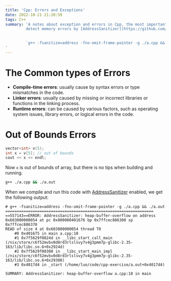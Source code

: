 ```yaml
---
title: 'Cpp: Errors and Exceptions'
date: 2022-10-21 21:20:59
tags: C++
summary: 'A notes about exception and errors in Cpp, the most important thing is we can
         detect memory errors by [AddressSanitizer](https://github.com/google/sanitizers/wiki/AddressSanitizer), likes this:

         
         `g++ -fsanitize=address -fno-omit-frame-pointer -g ./a.cpp && ./a.out`
'
---
```


# The Common types of Errors

* **Compile-time errors**: usually cause by syntax errors or type mismatches in the code.
* **Linker errors**: usually caused by missing or incorrect libraries or functions in the linking process.
* **Runtime errors**: can be caused by various factors, such as operating system issues, library errors, or logical errors in the code.

# Out of Bounds Errors

```c++
vector<int> v(5);
int x = v[5]; // out of bounds
cout << x << endl;
```

Now `x` is out of bounds of array, but there is no tips when building and running.

```bash
g++ ./a.cpp && ./a.out
```

When we compile and run this code with [AddressSanitizer](https://github.com/google/sanitizers/wiki/AddressSanitizer) enabled,
we get the following output:

```
# g++ -fsanitize=address -fno-omit-frame-pointer -g ./a.cpp && ./a.out 
=================================================================
==557143==ERROR: AddressSanitizer: heap-buffer-overflow on address 0x603000000054 at pc 0x000000401676 bp 0x7ffcec886380 sp 0x7ffcec886378
READ of size 4 at 0x603000000054 thread T0
    #0 0x401675 in main a.cpp:10
    #1 0x7f5629f0824d in __libc_start_call_main (/nix/store/c6f52mvbv0d8rd3rlslsvy7v4g3pmm7p-glibc-2.35-163/lib/libc.so.6+0x2924d)
    #2 0x7f5629f08308 in __libc_start_main_impl (/nix/store/c6f52mvbv0d8rd3rlslsvy7v4g3pmm7p-glibc-2.35-163/lib/libc.so.6+0x29308)
    #3 0x4017d4 in _start (/home/luo/code/cpp-exercise/a.out+0x4017d4)

SUMMARY: AddressSanitizer: heap-buffer-overflow a.cpp:10 in main
```
